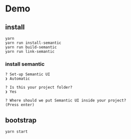 # Demo

## install

```
yarn
yarn run install-semantic
yarn run build-semantic
yarn run link-semantic
```

### install semantic

```
? Set-up Semantic UI
❯ Automatic

? Is this your project folder?
❯ Yes

? Where should we put Semantic UI inside your project?
(Press enter)
```

## bootstrap
```
yarn start
```